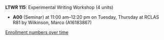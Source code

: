 **LTWR 115**: Experimental Writing Workshop (4 units)

- **A00** (Seminar) at 11:00 am–12:20 pm on Tuesday, Thursday at RCLAS R81 by Wilkinson, Marco (A16183867)

[Enrollment numbers over time](./LTWR115.tsv)
